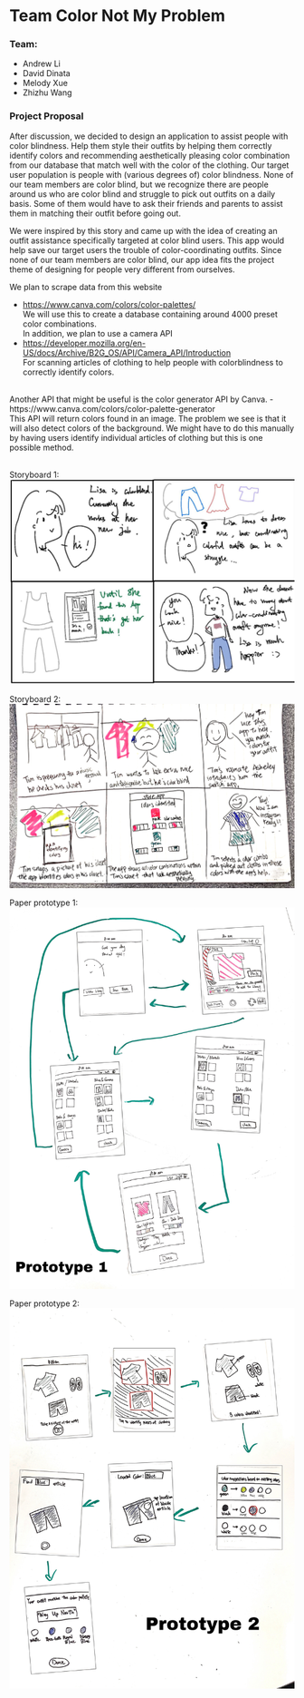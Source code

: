 # Team Color Not My Problem
### Team:
- Andrew Li
- David Dinata
- Melody Xue
- Zhizhu Wang

### Project Proposal 
After discussion, we decided to design an application to assist people with color blindness. Help them style their outfits by helping them correctly identify colors and recommending aesthetically pleasing color combination from our database that match well with the color of the clothing. Our target user population is people with (various degrees of) color blindness.  None of our team members are color blind, but we recognize there are people around us who are color blind and struggle to pick out outfits on a daily basis.  Some of them would have to ask their friends and parents to assist them in matching their outfit before going out. 

We were inspired by this story and came up with the idea of creating an outfit assistance specifically targeted at color blind users.  This app would help save our target users the trouble of color-coordinating outfits.  Since none of our team members are color blind, our app idea fits the project theme of designing for people very different from ourselves. 

We plan to scrape data from this website 
- https://www.canva.com/colors/color-palettes/ <br/>
We will use this to create a database containing around 4000 preset color combinations. <br/>
In addition, we plan to use a camera API 
- https://developer.mozilla.org/en-US/docs/Archive/B2G_OS/API/Camera_API/Introduction <br/>
For scanning articles of clothing to help people with colorblindness to correctly identify colors.
<br/>
Another API that might be useful is the color generator API by Canva.
- https://www.canva.com/colors/color-palette-generator <br/>
This API will return colors found in an image. The problem we see is that  it will also detect colors of the background. We might have to do this manually by having users identify individual articles of clothing but this is one possible method.<br/>
<br/>

Storyboard 1: ![](./milestone-Images/storyboard1.jpg)

Storyboard 2: ![](./milestone-Images/storyboard2.jpg)

Paper prototype 1: ![Paper prototype 1](./milestone-Images/Paper1.JPEG)

Paper prototype 2: ![Paper prototype 2](./milestone-Images/Paper2.JPEG)
